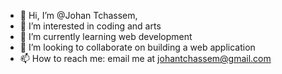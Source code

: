 - 👋 Hi, I’m @Johan Tchassem,
- 👀 I’m interested in coding and arts
- 🌱 I’m currently learning web development
- 💞️ I’m looking to collaborate on building a web application
- 📫 How to reach me: email me at johantchassem@gmail.com

<!---
johan237/johan237 is a ✨ special ✨ repository because its `README.md` (this file) appears on your GitHub profile.
You can click the Preview link to take a look at your changes.
--->
